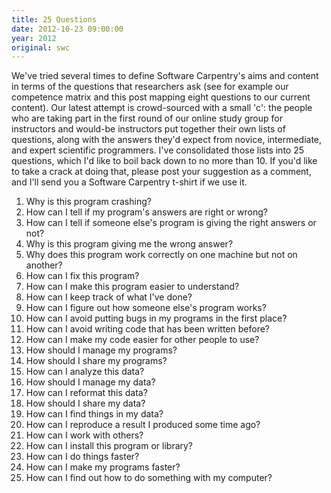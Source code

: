 ```yaml
---
title: 25 Questions
date: 2012-10-23 09:00:00
year: 2012
original: swc
---
```


<p>We've tried several times to define Software Carpentry's aims and content in terms of the questions that researchers ask (see for example our competence matrix and this post mapping eight questions to our current content). Our latest attempt is crowd-sourced with a small 'c': the people who are taking part in the first round of our online study group for instructors and would-be instructors put together their own lists of questions, along with the answers they'd expect from novice, intermediate, and expert scientific programmers. I've consolidated those lists into 25 questions, which I'd like to boil back down to no more than 10. If you'd like to take a crack at doing that, please post your suggestion as a comment, and I'll send you a Software Carpentry t-shirt if we use it.</p>

<ol>
        <li>Why is this program crashing?</li>
        <li>How can I tell if my program's answers are right or wrong?</li>
        <li>How can I tell if someone else's program is giving the right answers or not?</li>
        <li>Why is this program giving me the wrong answer?</li>
        <li>Why does this program work correctly on one machine but not on another?</li>
        <li>How can I fix this program?</li>
        <li>How can I make this program easier to understand?</li>
        <li>How can I keep track of what I've done?</li>
        <li>How can I figure out how someone else's program works?</li>
        <li>How can I avoid putting bugs in my programs in the first place?</li>
        <li>How can I avoid writing code that has been written before?</li>
        <li>How can I make my code easier for other people to use?</li>
        <li>How should I manage my programs?</li>
        <li>How should I share my programs?</li>
        <li>How can I analyze this data?</li>
        <li>How should I manage my data?</li>
        <li>How can I reformat this data?</li>
        <li>How should I share my data?</li>
        <li>How can I find things in my data?</li>
        <li>How can I reproduce a result I produced some time ago?</li>
        <li>How can I work with others?</li>
        <li>How can I install this program or library?</li>
        <li>How can I do things faster?</li>
        <li>How can I make my programs faster?</li>
        <li>How can I find out how to do something with my computer?</li>
</ol>

